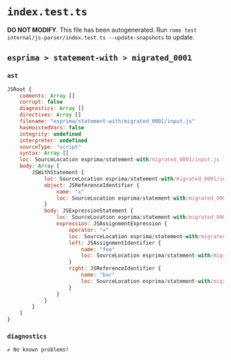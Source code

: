 # `index.test.ts`

**DO NOT MODIFY**. This file has been autogenerated. Run `rome test internal/js-parser/index.test.ts --update-snapshots` to update.

## `esprima > statement-with > migrated_0001`

### `ast`

```javascript
JSRoot {
	comments: Array []
	corrupt: false
	diagnostics: Array []
	directives: Array []
	filename: "esprima/statement-with/migrated_0001/input.js"
	hasHoistedVars: false
	integrity: undefined
	interpreter: undefined
	sourceType: "script"
	syntax: Array []
	loc: SourceLocation esprima/statement-with/migrated_0001/input.js 1:0-2:0
	body: Array [
		JSWithStatement {
			loc: SourceLocation esprima/statement-with/migrated_0001/input.js 1:0-1:19
			object: JSReferenceIdentifier {
				name: "x"
				loc: SourceLocation esprima/statement-with/migrated_0001/input.js 1:6-1:7 (x)
			}
			body: JSExpressionStatement {
				loc: SourceLocation esprima/statement-with/migrated_0001/input.js 1:9-1:19
				expression: JSAssignmentExpression {
					operator: "="
					loc: SourceLocation esprima/statement-with/migrated_0001/input.js 1:9-1:18
					left: JSAssignmentIdentifier {
						name: "foo"
						loc: SourceLocation esprima/statement-with/migrated_0001/input.js 1:9-1:12 (foo)
					}
					right: JSReferenceIdentifier {
						name: "bar"
						loc: SourceLocation esprima/statement-with/migrated_0001/input.js 1:15-1:18 (bar)
					}
				}
			}
		}
	]
}
```

### `diagnostics`

```
✔ No known problems!

```

